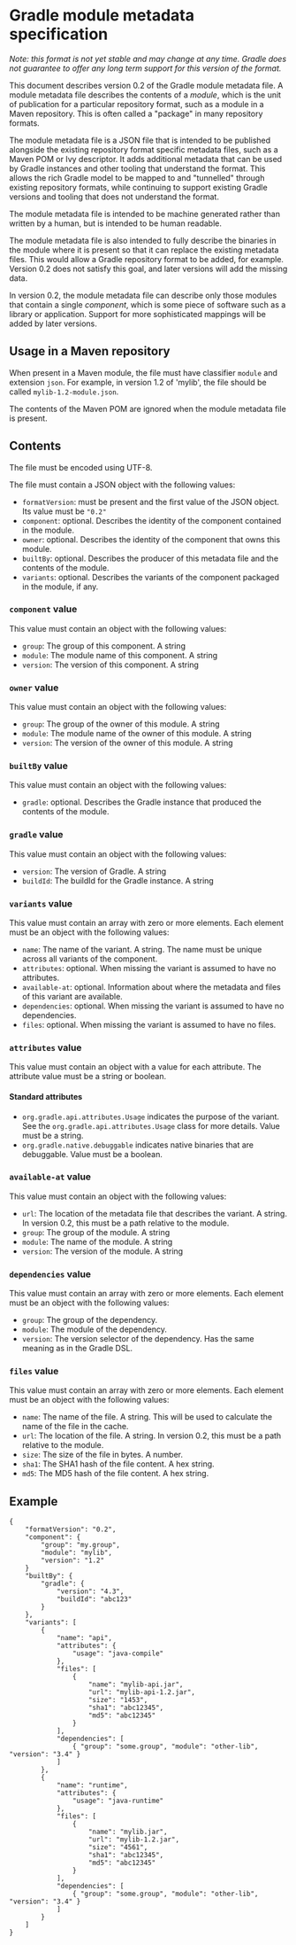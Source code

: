 # Gradle module metadata specification

_Note: this format is not yet stable and may change at any time. Gradle does not guarantee to offer any long term support for this version of the format._

This document describes version 0.2 of the Gradle module metadata file. A module metadata file describes the contents of a _module_, which is the unit of publication for a particular repository format, such as a module in a Maven repository. This is often called a "package" in many repository formats.

The module metadata file is a JSON file that is intended to be published alongside the existing repository format specific metadata files, such as a Maven POM or Ivy descriptor. It adds additional metadata that can be used by Gradle instances and other tooling that understand the format. This allows the rich Gradle model to be mapped to and "tunnelled" through existing repository formats, while continuing to support existing Gradle versions and tooling that does not understand the format. 

The module metadata file is intended to be machine generated rather than written by a human, but is intended to be human readable.

The module metadata file is also intended to fully describe the binaries in the module where it is present so that it can replace the existing metadata files. This would allow a Gradle repository format to be added, for example. Version 0.2 does not satisfy this goal, and later versions will add the missing data.

In version 0.2, the module metadata file can describe only those modules that contain a single _component_, which is some piece of software such as a library or application. Support for more sophisticated mappings will be added by later versions.

## Usage in a Maven repository

When present in a Maven module, the file must have classifier `module` and extension `json`. For example, in version 1.2 of 'mylib', the file should be called `mylib-1.2-module.json`.

The contents of the Maven POM are ignored when the module metadata file is present.

## Contents

The file must be encoded using UTF-8.

The file must contain a JSON object with the following values:

- `formatVersion`: must be present and the first value of the JSON object. Its value must be `"0.2"`
- `component`: optional. Describes the identity of the component contained in the module.
- `owner`: optional. Describes the identity of the component that owns this module.
- `builtBy`: optional. Describes the producer of this metadata file and the contents of the module.
- `variants`: optional. Describes the variants of the component packaged in the module, if any.

### `component` value

This value must contain an object with the following values:

- `group`: The group of this component. A string
- `module`: The module name of this component. A string
- `version`: The version of this component. A string

### `owner` value

This value must contain an object with the following values:

- `group`: The group of the owner of this module. A string
- `module`: The module name of the owner of this module. A string
- `version`: The version of the owner of this module. A string

### `builtBy` value

This value must contain an object with the following values:

- `gradle`: optional. Describes the Gradle instance that produced the contents of the module. 

### `gradle` value

This value must contain an object with the following values:

- `version`: The version of Gradle. A string
- `buildId`: The buildId for the Gradle instance. A string

### `variants` value

This value must contain an array with zero or more elements. Each element must be an object with the following values:

- `name`: The name of the variant. A string. The name must be unique across all variants of the component.
- `attributes`: optional. When missing the variant is assumed to have no attributes.
- `available-at`: optional. Information about where the metadata and files of this variant are available.
- `dependencies`: optional. When missing the variant is assumed to have no dependencies.
- `files`: optional. When missing the variant is assumed to have no files.

### `attributes` value

This value must contain an object with a value for each attribute. The attribute value must be a string or boolean.

#### Standard attributes

- `org.gradle.api.attributes.Usage` indicates the purpose of the variant. See the `org.gradle.api.attributes.Usage` class for more details. Value must be a string.
- `org.gradle.native.debuggable` indicates native binaries that are debuggable. Value must be a boolean.

### `available-at` value

This value must contain an object with the following values:

- `url`: The location of the metadata file that describes the variant. A string. In version 0.2, this must be a path relative to the module.
- `group`: The group of the module. A string
- `module`: The name of the module. A string
- `version`: The version of the module. A string

### `dependencies` value

This value must contain an array with zero or more elements. Each element must be an object with the following values:

- `group`: The group of the dependency.
- `module`: The module of the dependency.
- `version`: The version selector of the dependency. Has the same meaning as in the Gradle DSL.

### `files` value

This value must contain an array with zero or more elements. Each element must be an object with the following values:

- `name`: The name of the file. A string. This will be used to calculate the name of the file in the cache.
- `url`: The location of the file. A string. In version 0.2, this must be a path relative to the module.
- `size`: The size of the file in bytes. A number.
- `sha1`: The SHA1 hash of the file content. A hex string.
- `md5`: The MD5 hash of the file content. A hex string.

## Example

```
{
    "formatVersion": "0.2",
    "component": {
        "group": "my.group",
        "module": "mylib",
        "version": "1.2"
    }
    "builtBy": {
        "gradle": {
            "version": "4.3",
            "buildId": "abc123"
        }
    },
    "variants": [
        {
            "name": "api",
            "attributes": {
                "usage": "java-compile"
            },
            "files": [
                { 
                    "name": "mylib-api.jar", 
                    "url": "mylib-api-1.2.jar",
                    "size": "1453",
                    "sha1": "abc12345",
                    "md5": "abc12345"
                }
            ],
            "dependencies": [
                { "group": "some.group", "module": "other-lib", "version": "3.4" }
            ]
        },
        {
            "name": "runtime",
            "attributes": {
                "usage": "java-runtime"
            },
            "files": [
                { 
                    "name": "mylib.jar", 
                    "url": "mylib-1.2.jar",
                    "size": "4561",
                    "sha1": "abc12345",
                    "md5": "abc12345"
                }
            ],
            "dependencies": [
                { "group": "some.group", "module": "other-lib", "version": "3.4" }
            ]
        }
    ]
}
```
